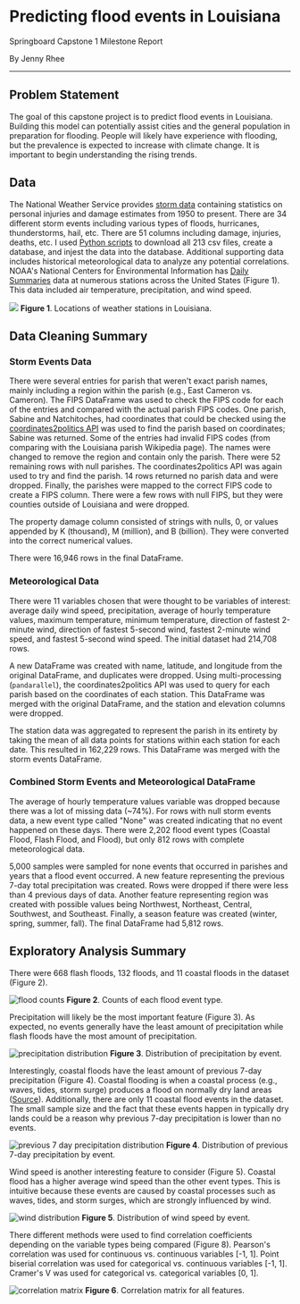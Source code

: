 # Predicting flood events in Louisiana

Springboard Capstone 1 Milestone Report

By Jenny Rhee

---

## Problem Statement

The goal of this capstone project is to predict flood events in Louisiana. Building this model can potentially assist cities and the general population in preparation for flooding. People will likely have experience with flooding, but the prevalence is expected to increase with climate change. It is important to begin understanding the rising trends.

## Data

The National Weather Service provides [storm data](https://catalog.data.gov/dataset/ncdc-storm-events-database) containing statistics on personal injuries and damage estimates from 1950 to present. There are 34 different storm events including various types of floods, hurricanes, thunderstorms, hail, etc. There are 51 columns including damage, injuries, deaths, etc. I used [Python scripts](https://github.com/jennyrhee/storm-events/tree/master/src/preparation) to download all 213 csv files, create a database, and injest the data into the database. Additional supporting data includes historical meteorological data to analyze any potential correlations. NOAA's National Centers for Environmental Information has [Daily Summaries](https://www.ncdc.noaa.gov/cdo-web/datatools/findstation/) data at numerous stations across the United States (Figure 1). This data included air temperature, precipitation, and wind speed.

![](img/stations.png)
**Figure 1**. Locations of weather stations in Louisiana.

## Data Cleaning Summary

### Storm Events Data

There were several entries for parish that weren't exact parish names, mainly including a region within the parish (e.g., East Cameron vs. Cameron). The FIPS DataFrame was used to check the FIPS code for each of the entries and compared with the actual parish FIPS codes. One parish, Sabine and Natchitoches, had coordinates that could be checked using the [coordinates2politics API](http://www.datasciencetoolkit.org/coordinates2politics/) was used to find the parish based on coordinates; Sabine was returned. Some of the entries had invalid FIPS codes (from comparing with the Louisiana parish Wikipedia page). The names were changed to remove the region and contain only the parish. There were 52 remaining rows with null parishes. The coordinates2politics API was again used to try and find the parish. 14 rows returned no parish data and were dropped. Finally, the parishes were mapped to the correct FIPS code to create a FIPS column. There were a few rows with null FIPS, but they were counties outside of Louisiana and were dropped.

The property damage column consisted of strings with nulls, 0, or values appended by K (thousand), M (million), and B (billion). They were converted into the correct numerical values.

There were 16,946 rows in the final DataFrame.

### Meteorological Data

There were 11 variables chosen that were thought to be variables of interest: average daily wind speed, precipitation, average of hourly temperature values, maximum temperature, minimum temperature, direction of fastest 2-minute wind, direction of fastest 5-second wind, fastest 2-minute wind speed, and fastest 5-second wind speed. The initial dataset had 214,708 rows.

A new DataFrame was created with name, latitude, and longitude from the original DataFrame, and duplicates were dropped. Using multi-processing (`pandarallel`), the coordinates2politics API was used to query for each parish based on the coordinates of each station. This DataFrame was merged with the original DataFrame, and the station and elevation columns were dropped.

The station data was aggregated to represent the parish in its entirety by taking the mean of all data points for stations within each station for each date. This resulted in 162,229 rows. This DataFrame was merged with the storm events DataFrame.

### Combined Storm Events and Meteorological DataFrame

The average of hourly temperature values variable was dropped because there was a lot of missing data (~74%). For rows with null storm events data, a new event type called "None" was created indicating that no event happened on these days. There were 2,202 flood event types (Coastal Flood, Flash Flood, and Flood), but only 812 rows with complete meteorological data.

5,000 samples were sampled for none events that occurred in parishes and years that a flood event occurred. A new feature representing the previous 7-day total precipitation was created. Rows were dropped if there were less than 4 previous days of data. Another feature representing region was created with possible values being Northwest, Northeast, Central, Southwest, and Southeast. Finally, a season feature was created (winter, spring, summer, fall). The final DataFrame had 5,812 rows.

## Exploratory Analysis Summary

There were 668 flash floods, 132 floods, and 11 coastal floods in the dataset (Figure 2).

![flood counts](img/flood_counts.png)
**Figure 2**. Counts of each flood event type.

Precipitation will likely be the most important feature (Figure 3). As expected, no events generally have the least amount of precipitation while flash floods have the most amount of precipitation.

![precipitation distribution](img/precip_box.png)
**Figure 3**. Distribution of precipitation by event.

Interestingly, coastal floods have the least amount of previous 7-day precipitation (Figure 4). Coastal flooding is when a coastal process (e.g., waves, tides, storm surge) produces a flood on normally dry land areas ([Source](https://www.researchgate.net/publication/259740986_Coastal_Hazards_and_Climate_Change_A_Guidance_Manual_for_Local_Government_in_New_Zealand)). Additionally, there are only 11 coastal flood events in the dataset. The small sample size and the fact that these events happen in typically dry lands could be a reason why previous 7-day precipitation is lower than no events.

![previous 7 day precipitation distribution](img/precip_7d_box.png)
**Figure 4**. Distribution of previous 7-day precipitation by event.

Wind speed is another interesting feature to consider (Figure 5). Coastal flood has a higher average wind speed than the other event types. This is intuitive because these events are caused by coastal processes such as waves, tides, and storm surges, which are strongly influenced by wind.

![wind distribution](img/wind.png)
**Figure 5**. Distribution of wind speed by event.

There different methods were used to find correlation coefficients depending on the variable types being compared (Figure 8). Pearson's correlation was used for continuous vs. continuous variables [-1, 1]. Point biserial correlation was used for categorical vs. continuous variables [-1, 1]. Cramer's V was used for categorical vs. categorical variables [0, 1].

![correlation matrix](img/correlation_matrix.png)
**Figure 6**. Correlation matrix for all features.
